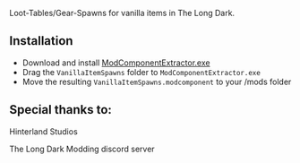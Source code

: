 Loot-Tables/Gear-Spawns for vanilla items in The Long Dark.

## Installation
* Download and install [ModComponentExtractor.exe](https://github.com/ds5678/ModComponentExtractor/releases/latest)
* Drag the `VanillaItemSpawns` folder to `ModComponentExtractor.exe`
* Move the resulting `VanillaItemSpawns.modcomponent` to your /mods folder

## Special thanks to:
Hinterland Studios

The Long Dark Modding discord server
